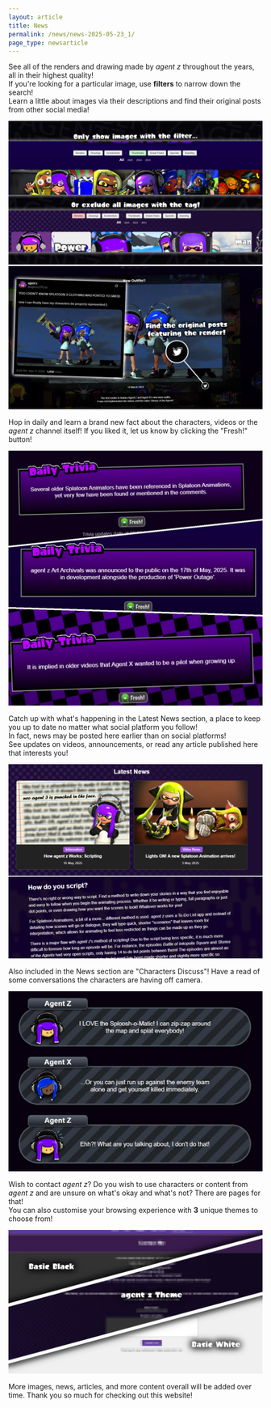 ```yaml
---
layout: article
title: News
permalink: /news/news-2025-05-23_1/
page_type: newsarticle
---
```


See all of the renders and drawing made by <em>agent z</em> throughout the years, all in their highest quality!  
If you're looking for a particular image, use <strong>filters</strong> to narrow down the search!  
Learn a little about images via their descriptions and find their original posts from other social media!

<img src="/assets/screenshots/2025-05-17_2.jpg" alt="preview" class="news-image" />

<img src="/assets/screenshots/2025-05-17_3.jpg" alt="preview" class="news-image" />

Hop in daily and learn a brand new fact about the characters, videos or the <em>agent z</em> channel itself! If you liked it, let us know by clicking the "Fresh!" button!

<img src="/assets/screenshots/2025-05-17_4.jpg" alt="preview" class="news-image" />

Catch up with what's happening in the Latest News section, a place to keep you up to date no matter what social platform you follow!  
In fact, news may be posted here earlier than on social platforms!  
See updates on videos, announcements, or read any article published here that interests you!

<img src="/assets/screenshots/2025-05-17_5.jpg" alt="preview" class="news-image" />

Also included in the News section are "Characters Discuss"! Have a read of some conversations the characters are having off camera.

<img src="/assets/screenshots/2025-05-17_7.jpg" alt="preview" class="news-image" />

Wish to contact <em>agent z</em>? Do you wish to use characters or content from <em>agent z</em> and are unsure on what's okay and what's not? There are pages for that!  
You can also customise your browsing experience with <strong>3</strong> unique themes to choose from!

<img src="/assets/screenshots/2025-05-17_6.jpg" alt="preview" class="news-image" />

More images, news, articles, and more content overall will be added over time. Thank you so much for checking out this website!
